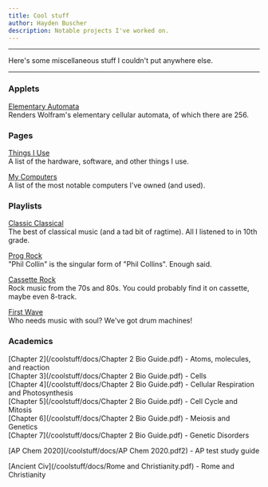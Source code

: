 ```yaml
---
title: Cool stuff
author: Hayden Buscher
description: Notable projects I've worked on.
---
```


<div class="border header">
<hr>
<p>Here's some miscellaneous stuff I couldn't put anywhere else.
</p>
<hr>
</div>

### Applets
[Elementary Automata](/coolstuff/elementary.html)  
Renders Wolfram's elementary cellular automata, of which there are 256.

### Pages
[Things I Use](/coolstuff/things.html)  
A list of the hardware, software, and other things I use.

[My Computers](/coolstuff/computers.html)  
A list of the most notable computers I've owned (and used).

### Playlists
[Classic Classical](https://open.spotify.com/playlist/4gjIatZfsFxEhlnaih5mU2?si=e94790f8317d4875)  
The best of classical music (and a tad bit of ragtime). All I listened to in 10th grade.


[Prog Rock](https://open.spotify.com/playlist/6owsn3ut8DC8nYuxFO4fcz?si=10b3392ab8314bd4)  
"Phil Collin" is the singular form of "Phil Collins". Enough said.


[Cassette Rock](https://open.spotify.com/playlist/1moiOwMjvqgH6dKJ93Bi7G?si=2cfda481c78a4e10)  
Rock music from the 70s and 80s. You could probably find it on cassette, maybe even 8-track.


[First Wave](https://open.spotify.com/playlist/2UKaXvQ0s7c37yx3FeD7s7?si=6c6b96e929214f01)  
Who needs music with soul? We've got drum machines!

### Academics
[Chapter 2](/coolstuff/docs/Chapter 2 Bio Guide.pdf) - Atoms, molecules, and reaction  
[Chapter 3](/coolstuff/docs/Chapter 2 Bio Guide.pdf) - Cells  
[Chapter 4](/coolstuff/docs/Chapter 2 Bio Guide.pdf) - Cellular Respiration and Photosynthesis  
[Chapter 5](/coolstuff/docs/Chapter 2 Bio Guide.pdf) - Cell Cycle and Mitosis  
[Chapter 6](/coolstuff/docs/Chapter 2 Bio Guide.pdf) - Meiosis and Genetics  
[Chapter 7](/coolstuff/docs/Chapter 2 Bio Guide.pdf) - Genetic Disorders  

[AP Chem 2020](/coolstuff/docs/AP Chem 2020.pdf2) - AP test study guide

[Ancient Civ](/coolstuff/docs/Rome and Christianity.pdf) - Rome and Christianity
